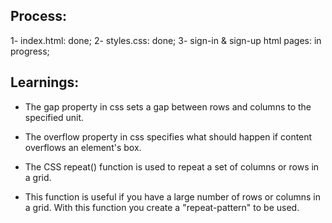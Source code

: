 ## Process:

1- index.html: done;
2- styles.css: done;
3- sign-in & sign-up html pages: in progress; 


## Learnings:

- The gap property in css sets a gap between rows and columns to the specified unit.

- The overflow property in css specifies what should happen if content overflows an element's box.

- The CSS repeat() function is used to repeat a set of columns or rows in a grid.

- This function is useful if you have a large number of rows or columns in a grid. With this function you create a "repeat-pattern" to be used.

